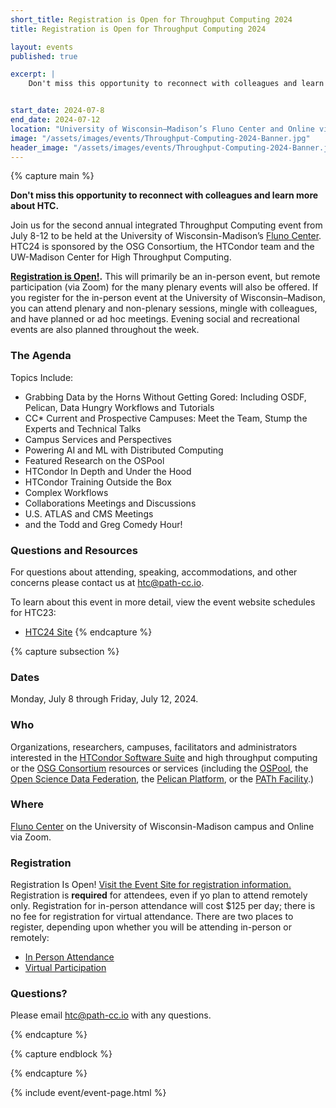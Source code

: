 ```yaml
---
short_title: Registration is Open for Throughput Computing 2024
title: Registration is Open for Throughput Computing 2024 

layout: events
published: true

excerpt: |
    Don't miss this opportunity to reconnect with colleagues and learn about more about HTC.


start_date: 2024-07-8
end_date: 2024-07-12
location: "University of Wisconsin–Madison’s Fluno Center and Online via Zoom"
image: "/assets/images/events/Throughput-Computing-2024-Banner.jpg"
header_image: "/assets/images/events/Throughput-Computing-2024-Banner.jpg"
---
```


{% capture main %}

**Don't miss this opportunity to reconnect with colleagues and learn more about HTC.** 

Join us for the second annual integrated Throughput Computing event from July 8-12 to be held at the University of Wisconsin-Madison’s [Fluno Center](https://fluno.com/). HTC24 is sponsored by the OSG Consortium, the HTCondor team and the UW-Madison Center for High Throughput Computing. 


**[Registration is Open!](https://agenda.hep.wisc.edu/event/2175/).** This will primarily be an in-person event, but remote participation (via Zoom) for the many plenary events will also be offered.
If you register for the in-person event at the University of Wisconsin–Madison, you can attend plenary and non-plenary sessions, mingle with colleagues, and have planned or ad hoc meetings. Evening social and recreational events are also planned throughout the week.


### The Agenda

Topics Include:


- Grabbing Data by the Horns Without Getting Gored: Including OSDF, Pelican, Data Hungry Workflows and Tutorials
- CC* Current and Prospective Campuses: Meet the Team, Stump the Experts and Technical Talks
- Campus Services and Perspectives
- Powering AI and ML with Distributed Computing
- Featured Research on the OSPool
- HTCondor In Depth and Under the Hood
- HTCondor Training Outside the Box
- Complex Workflows
- Collaborations Meetings and Discussions 
- U.S. ATLAS and CMS Meetings
- and the Todd and Greg Comedy Hour!
  


### Questions and Resources

For questions about attending, speaking, accommodations, and other concerns please contact us at [htc@path-cc.io](mailto:htc@path-cc.io).

To learn about this event in more detail, view the event website schedules for HTC23:

- [HTC24 Site](https://agenda.hep.wisc.edu/event/2175/)
{% endcapture %}


{% capture subsection %}
### Dates

Monday, July 8 through Friday, July 12, 2024.

### Who

Organizations, researchers, campuses, facilitators and administrators interested in the [HTCondor Software Suite](https://htcondor.org) and high throughput computing or the [OSG Consortium](https://osg-htc.org/) resources or services (including the [OSPool](https://osg-htc.org/services/open_science_pool.html), the [Open Science Data Federation](https://osg-htc.org/services/osdf.html), the [Pelican Platform](https://pelicanplatform.org/), or the [PATh Facility](https://path-cc.io/facility/).)

### Where

[Fluno Center](https://fluno.com/) on the University of Wisconsin-Madison campus and Online via Zoom.

### Registration

Registration Is Open! [Visit the Event Site for registration information.](https://agenda.hep.wisc.edu/event/2175/) Registration is **required** for attendees, even if yo plan to attend remotely only. Registration for in-person attendance will cost $125 per day; there is no fee for registration for virtual attendance. There are two places to register, depending upon whether you will be attending in-person or remotely:

- [In Person Attendance](https://uwmadison.eventsair.com/htc24/reg/Site/Register)
- [Virtual Participation](https://agenda.hep.wisc.edu/event/2175/registrations/257/)
 
### Questions?

Please email [htc@path-cc.io](mailto:htc@path-cc.io) with any questions.

{% endcapture %}

{% capture endblock %}


{% endcapture %}

{% include event/event-page.html %}
